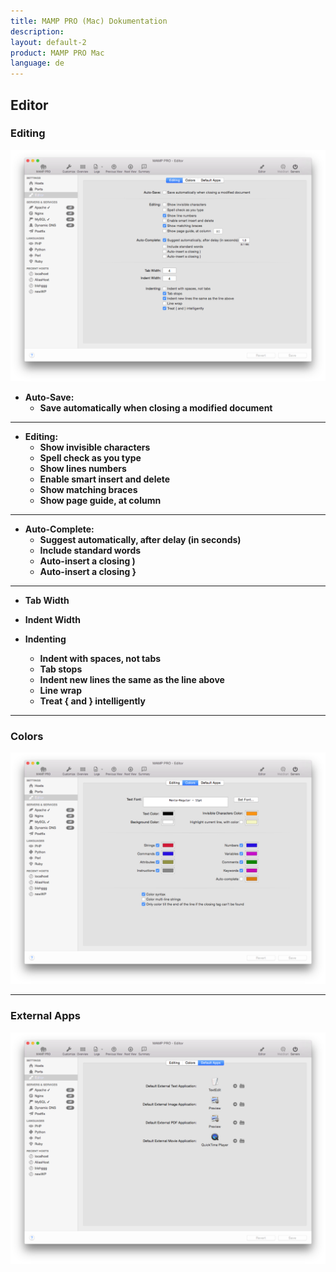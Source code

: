```yaml
---
title: MAMP PRO (Mac) Dokumentation
description: 
layout: default-2
product: MAMP PRO Mac
language: de
---
```


## Editor

### Editing

![MAMP](Editing.png)

*  **Auto-Save:**  
    *  **Save automatically when closing a modified document**

---

*  **Editing:**  
    *  **Show invisible characters**
    *  **Spell check as you type**
    *  **Show lines numbers**
    *  **Enable smart insert and delete**
    *  **Show matching braces**
    *  **Show page guide, at column**

---

*  **Auto-Complete:**  
    *  **Suggest automatically, after delay (in seconds)**  
    *  **Include standard words**  
    *  **Auto-insert a closing )**  
    *  **Auto-insert a closing }**  

---

*  **Tab Width**  

*  **Indent Width** 
*  **Indenting**  
    *  **Indent with spaces, not tabs**  
    *  **Tab stops**  
    *  **Indent new lines the same as the line above**  
    *  **Line wrap**  
    *  **Treat { and } intelligently**  

---

### Colors

![MAMP](Colors.png)

---

### External Apps

![MAMP](DefaultApps.png)

